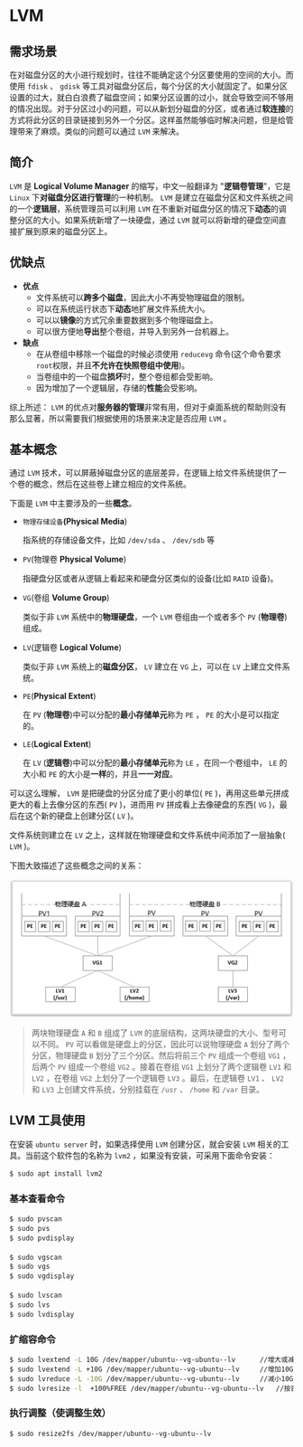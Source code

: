 # LVM

## 需求场景

在对磁盘分区的大小进行规划时，往往不能确定这个分区要使用的空间的大小。而使用 `fdisk` 、 `gdisk` 等工具对磁盘分区后，每个分区的大小就固定了。如果分区设置的过大，就白白浪费了磁盘空间；如果分区设置的过小，就会导致空间不够用的情况出现。对于分区过小的问题，可以从新划分磁盘的分区，或者通过**软连接**的方式将此分区的目录链接到另外一个分区。这样虽然能够临时解决问题，但是给管理带来了麻烦。类似的问题可以通过 `LVM` 来解决。

## 简介

`LVM` 是 **Logical Volume Manager** 的缩写，中文一般翻译为 "**逻辑卷管理**"，它是 `Linux` 下**对磁盘分区进行管理**的一种机制。 `LVM` 是建立在磁盘分区和文件系统之间的一个**逻辑层**，系统管理员可以利用 `LVM` 在不重新对磁盘分区的情况下**动态**的调整分区的大小。如果系统新增了一块硬盘，通过 `LVM` 就可以将新增的硬盘空间直接扩展到原来的磁盘分区上。

## 优缺点

* **优点**
  + 文件系统可以**跨多个磁盘**，因此大小不再受物理磁盘的限制。
  + 可以在系统运行状态下**动态**地扩展文件系统大小。
  + 可以以**镜像**的方式冗余重要数据到多个物理磁盘上。
  + 可以很方便地**导出**整个卷组，并导入到另外一台机器上。
* **缺点**
  + 在从卷组中移除一个磁盘的时候必须使用 `reducevg` 命令(这个命令要求`root`权限，并且**不允许在快照卷组中使用**)。
  + 当卷组中的一个磁盘**损坏**时，整个卷组都会受影响。
  + 因为增加了一个逻辑层，存储的**性能**会受影响。

综上所述： `LVM` 的优点对**服务器的管理**非常有用，但对于桌面系统的帮助则没有那么显著，所以需要我们根据使用的场景来决定是否应用 `LVM` 。

## 基本概念

通过 `LVM` 技术，可以屏蔽掉磁盘分区的底层差异，在逻辑上给文件系统提供了一个卷的概念，然后在这些卷上建立相应的文件系统。

下面是 `LVM` 中主要涉及的一些**概念**。

* `物理存储设备`**(Physical Media**)

  指系统的存储设备文件，比如 `/dev/sda` 、 `/dev/sdb` 等

* `PV`(物理卷 **Physical Volume**)

  指硬盘分区或者从逻辑上看起来和硬盘分区类似的设备(比如 `RAID` 设备)。

* `VG`(卷组 **Volume Group**)

  类似于非 `LVM` 系统中的**物理硬盘**，一个 `LVM` 卷组由一个或者多个 `PV` (**物理卷**)组成。

* `LV`(逻辑卷 **Logical Volume**)

  类似于非 `LVM` 系统上的**磁盘分区**， `LV` 建立在 `VG` 上，可以在 `LV` 上建立文件系统。

* `PE`(**Physical Extent**)

  在 `PV` (**物理卷**)中可以分配的**最小存储单元**称为 `PE` ， `PE` 的大小是可以指定的。

* `LE`(**Logical Extent**)

  在 `LV` (**逻辑卷**)中可以分配的**最小存储单元**称为 `LE` ，在同一个卷组中， `LE` 的大小和 `PE` 的大小是**一样**的，并且**一一对应**。

可以这么理解， `LVM` 是把硬盘的分区分成了更小的单位( `PE` )，再用这些单元拼成更大的看上去像分区的东西( `PV` )，进而用 `PV` 拼成看上去像硬盘的东西( `VG` )，最后在这个新的硬盘上创建分区( `LV` )。

文件系统则建立在 `LV` 之上，这样就在物理硬盘和文件系统中间添加了一层抽象( `LVM` )。

下图大致描述了这些概念之间的关系：

![LVM概念关系图](assets/images/LVM概念关系图.png)

> 两块物理硬盘 `A` 和 `B` 组成了 `LVM` 的底层结构，这两块硬盘的大小、型号可以不同。 `PV` 可以看做是硬盘上的分区，因此可以说物理硬盘 `A` 划分了两个分区，物理硬盘 `B` 划分了三个分区。然后将前三个 `PV` 组成一个卷组 `VG1` ，后两个 `PV` 组成一个卷组 `VG2` 。接着在卷组 `VG1` 上划分了两个逻辑卷 `LV1` 和 `LV2` ，在卷组 `VG2` 上划分了一个逻辑卷 `LV3` 。最后，在逻辑卷 `LV1` 、 `LV2` 和 `LV3` 上创建文件系统，分别挂载在 `/usr` 、 `/home` 和 `/var` 目录。

## LVM 工具使用

在安装 `ubuntu server` 时，如果选择使用 `LVM` 创建分区，就会安装 `LVM` 相关的工具。当前这个软件包的名称为 `lvm2` ，如果没有安装，可采用下面命令安装：

```bash
$ sudo apt install lvm2
```

### 基本查看命令

```bash
$ sudo pvscan
$ sudo pvs
$ sudo pvdisplay

$ sudo vgscan
$ sudo vgs
$ sudo vgdisplay

$ sudo lvscan
$ sudo lvs
$ sudo lvdisplay
```

### 扩缩容命令

```bash
$ sudo lvextend -L 10G /dev/mapper/ubuntu--vg-ubuntu--lv      //增大或减小至19G
$ sudo lvextend -L +10G /dev/mapper/ubuntu--vg-ubuntu--lv     //增加10G
$ sudo lvreduce -L -10G /dev/mapper/ubuntu--vg-ubuntu--lv     //减小10G
$ sudo lvresize -l  +100%FREE /dev/mapper/ubuntu--vg-ubuntu--lv   //按百分比扩容
```

### 执行调整（使调整生效）

```bash
$ sudo resize2fs /dev/mapper/ubuntu--vg-ubuntu--lv
```
